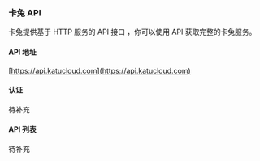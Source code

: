 ### 卡兔 API
卡兔提供基于 HTTP 服务的 API 接口 ，你可以使用 API 获取完整的卡兔服务。

#### API 地址
[https://api.katucloud.com](https://api.katucloud.com)

#### 认证

待补充

#### API 列表

待补充
